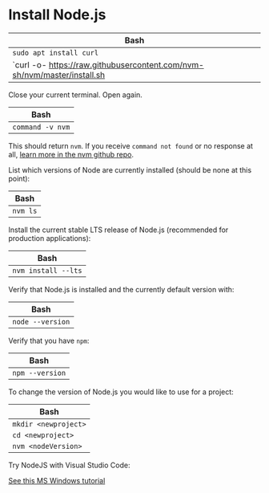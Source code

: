 # Install Node.js

| Bash |
| ---- |
| `sudo apt install curl` |
| `curl -o- https://raw.githubusercontent.com/nvm-sh/nvm/master/install.sh | bash` |

Close your current terminal. Open again.

| Bash |
| ---- |
| `command -v nvm` |

This should return `nvm`. If you receive `command not found` or no response at all, [learn more in the nvm github repo](https://github.com/nvm-sh/nvm).

List which versions of Node are currently installed (should be none at this point):

| Bash |
| ---- |
| `nvm ls` |

Install the current stable LTS release of Node.js (recommended for production applications):

| Bash |
| ---- |
| `nvm install --lts` |

Verify that Node.js is installed and the currently default version with:

| Bash |
| ---- |
| `node --version` |

Verify that you have `npm`:

| Bash |
| ---- |
| `npm --version` |

To change the version of Node.js you would like to use for a project:

| Bash |
| ---- |
| `mkdir <newproject>` |
| `cd <newproject>` |
| `nvm <nodeVersion>` |

Try NodeJS with Visual Studio Code:

[See this MS Windows tutorial](https://learn.microsoft.com/en-us/windows/dev-environment/javascript/nodejs-beginners-tutorial#try-nodejs-with-visual-studio-code)
